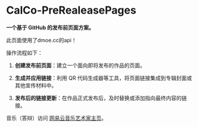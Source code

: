 # CalCo-PreRealeasePages

**一个基于 GitHub 的发布前页面方案。**

此页面使用了dmoe.cc的api！

操作流程如下：

1. **创建发布前页面**：建立一个面向即将发布的作品的页面。
   
2. **生成并应用链接**：利用 QR 代码生成器等工具，将页面链接集成到专辑封面或其他宣传材料中。

3. **发布后的链接更新**：在作品正式发布后，及时替换或添加指向最终内容的链接。

音乐（答辩）访问 [网易云音乐艺术家主页](https://music.163.com/#/artist?id=50980005)。
